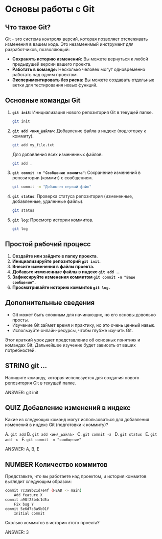 # Основы работы с Git

## Что такое Git?

Git - это система контроля версий, которая позволяет отслеживать изменения в вашем коде. Это незаменимый инструмент для разработчиков, позволяющий:

*   **Сохранять историю изменений:** Вы можете вернуться к любой предыдущей версии вашего проекта.
*   **Работать в команде:** Несколько человек могут одновременно работать над одним проектом.
*   **Экспериментировать без риска:** Вы можете создавать отдельные ветки для тестирования новых функций.

## Основные команды Git

1.  **`git init`**: Инициализация нового репозитория Git в текущей папке.
    ```bash
    git init
    ```
2.  **`git add <имя_файла>`**: Добавление файла в индекс (подготовку к коммиту).
    ```bash
    git add my_file.txt
    ```
    Для добавления всех измененных файлов:
    ```bash
    git add .
    ```
3.  **`git commit -m "Сообщение коммита"`**: Сохранение изменений в репозитории (коммит) с сообщением.
    ```bash
    git commit -m "Добавлен первый файл"
    ```
4.  **`git status`**: Проверка статуса репозитория (измененные, добавленные, удаленные файлы).
    ```bash
    git status
    ```
5.  **`git log`**: Просмотр истории коммитов.
    ```bash
    git log
    ```

## Простой рабочий процесс

1.  **Создайте или зайдите в папку проекта.**
2.  **Инициализируйте репозиторий `git init`.**
3.  **Внесите изменения в файлы проекта.**
4.  **Добавьте измененные файлы в индекс `git add .`.**
5.  **Зафиксируйте изменения коммитом `git commit -m "Ваше сообщение"`.**
6.  **Просматривайте историю коммитов `git log`.**

## Дополнительные сведения

*   Git может быть сложным для начинающих, но его основы довольно просты.
*   Изучение Git займет время и практику, но это очень ценный навык.
*   Используйте онлайн-ресурсы, чтобы глубже изучить Git.

Этот краткий урок дает представление об основных понятиях и командах Git. Дальнейшее изучение будет зависеть от ваших потребностей.

## STRING git ...

Напишите команду, которая используется для создания нового репозитория Git в текущей папке.

ANSWER: git init

## QUIZ Добавление изменений в индекс

Какие из следующих команд могут использоваться для добавления изменений в индекс Git (подготовки к коммиту)?

A. `git add`
B. `git add <имя_файла> `
C. `git commit -a `
D. `git status `
E. `git add -u `
F. `git commit -m "сообщение"`

ANSWER: A, B, E

## NUMBER Количество коммитов

Представьте, что вы работаете над проектом, и история коммитов выглядит следующим образом:
```bash
commit 7c3a9b21d7e4f (HEAD -> main)
    Add feature X
commit a98f23b4c1d5a
    Fix bug Y
commit 5e6d7c8a9b01f
    Initial commit
```
Сколько коммитов в истории этого проекта?

ANSWER: 3